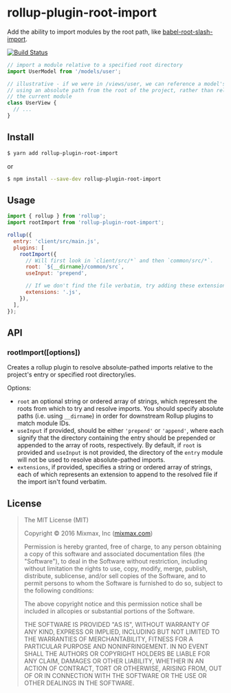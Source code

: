 # rollup-plugin-root-import

Add the ability to import modules by the root path, like [babel-root-slash-import](https://github.com/mantrajs/babel-root-slash-import).

[![Build Status](https://travis-ci.org/mixmaxhq/rollup-plugin-root-import.svg?branch=master)](https://travis-ci.org/mixmaxhq/rollup-plugin-root-import)

```js
// import a module relative to a specified root directory
import UserModel from '/models/user';

// illustrative - if we were in /views/user, we can reference a model's module
// using an absolute path from the root of the project, rather than relative to
// the current module
class UserView {
  // ...
}
```

## Install

```sh
$ yarn add rollup-plugin-root-import
```

or

```sh
$ npm install --save-dev rollup-plugin-root-import
```

## Usage

```js
import { rollup } from 'rollup';
import rootImport from 'rollup-plugin-root-import';

rollup({
  entry: 'client/src/main.js',
  plugins: [
    rootImport({
      // Will first look in `client/src/*` and then `common/src/*`.
      root: `${__dirname}/common/src`,
      useInput: 'prepend',

      // If we don't find the file verbatim, try adding these extensions
      extensions: '.js',
    }),
  ],
});
```

## API

### rootImport([options])

Creates a rollup plugin to resolve absolute-pathed imports relative to the project's entry or
specified root directory/ies.

Options:

- `root` an optional string or ordered array of strings, which represent the roots from which to try
  and resolve imports. You should specify absolute paths (i.e. using `__dirname`) in order for
  downstream Rollup plugins to match module IDs.
- `useInput` if provided, should be either `'prepend'` or `'append'`, where each signify that the
  directory containing the entry should be prepended or appended to the array of roots,
  respectively. By default, if `root` is provided and `useInput` is not provided, the directory of
  the `entry` module will not be used to resolve absolute-pathed imports.
- `extensions`, if provided, specifies a string or ordered array of strings, each of which
  represents an extension to append to the resolved file if the import isn't found verbatim.

## License

> The MIT License (MIT)
>
> Copyright &copy; 2016 Mixmax, Inc ([mixmax.com](https://mixmax.com))
>
> Permission is hereby granted, free of charge, to any person obtaining a copy of this software and associated documentation files (the "Software"), to deal in the Software without restriction, including without limitation the rights to use, copy, modify, merge, publish, distribute, sublicense, and/or sell copies of the Software, and to permit persons to whom the Software is furnished to do so, subject to the following conditions:
>
> The above copyright notice and this permission notice shall be included in allcopies or substantial portions of the Software.
>
> THE SOFTWARE IS PROVIDED "AS IS", WITHOUT WARRANTY OF ANY KIND, EXPRESS OR IMPLIED, INCLUDING BUT NOT LIMITED TO THE WARRANTIES OF MERCHANTABILITY, FITNESS FOR A PARTICULAR PURPOSE AND NONINFRINGEMENT. IN NO EVENT SHALL THE AUTHORS OR COPYRIGHT HOLDERS BE LIABLE FOR ANY CLAIM, DAMAGES OR OTHER LIABILITY, WHETHER IN AN ACTION OF CONTRACT, TORT OR OTHERWISE, ARISING FROM, OUT OF OR IN CONNECTION WITH THE SOFTWARE OR THE USE OR OTHER DEALINGS IN THE SOFTWARE.
